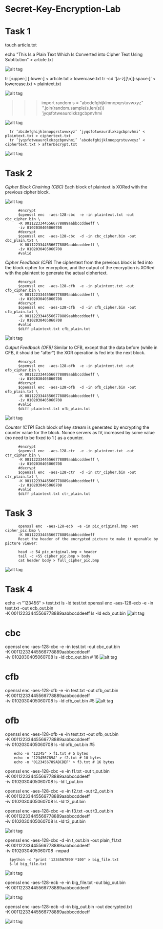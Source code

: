 # Secret-Key-Encryption-Lab
# Task 1

touch article.txt

  echo "This Is a Plain Text Which Is Converted into Cipher Text Using Subtitution" > article.txt

![alt tag](https://github.com/Waleed-gif/Secret-Key-Encryption-Lab/blob/main/task1a.PNG) 

  tr [:upper:] [:lower:] < article.txt > lowercase.txt
  tr -cd ’[a-z][\n][:space:]’ < lowercase.txt > plaintext.txt

![alt tag](https://github.com/Waleed-gif/Secret-Key-Encryption-Lab/blob/main/task1b.PNG) 

  
  >>> import random
  >>> s = "abcdefghijklmnopqrstuvwxyz"
  >>> ''.join(random.sample(s,len(s)))
  'jyqsfotweaurdlxkzgcbpnvhmi  


![alt tag](https://github.com/Waleed-gif/Secret-Key-Encryption-Lab/blob/main/task1c.PNG) 

      tr ’abcdefghijklmnopqrstuvwxyz’ ’jyqsfotweaurdlxkzgcbpnvhmi’ < plaintext.txt > ciphertext.txt
      tr ’jyqsfotweaurdlxkzgcbpnvhmi’ ’abcdefghijklmnopqrstuvwxyz’ < ciphertext.txt > afterDecrypt.txt
  
![alt tag](https://github.com/Waleed-gif/Secret-Key-Encryption-Lab/blob/main/task1d.PNG)


# Task 2
*Cipher Block Chaining (CBC)*
Each block of plaintext is XORed with the previous cipher block.

![alt tag](https://github.com/Waleed-gif/Secret-Key-Encryption-Lab/blob/main/task2a.PNG)

          #encrypt
          $openssl enc  -aes-128-cbc  -e -in plaintext.txt -out cbc_cipher.bin \
          -K 00112233445566778889aabbccddeeff \
          -iv 0102030405060708
          #decrypt
          $openssl enc  -aes-128-cbc  -d -in cbc_cipher.bin -out cbc_plain.txt \
          -K 00112233445566778889aabbccddeeff \
          -iv 0102030405060708
          #valid

*Cipher Feedback (CFB)*
The ciphertext from the previous block is fed into the block cipher for encryption, and the output of the encryption is XORed with the plaintext to generate the actual ciphertext.

          #encrypt
          $openssl enc  -aes-128-cfb  -e -in plaintext.txt -out cfb_cipher.bin \
          -K 00112233445566778889aabbccddeeff \
          -iv 0102030405060708
          #decrypt
          $openssl enc  -aes-128-cfb  -d -in cfb_cipher.bin -out cfb_plain.txt \
          -K 00112233445566778889aabbccddeeff \
          -iv 0102030405060708
          #valid
          $diff plaintext.txt cfb_plain.txt
          
![alt tag](https://github.com/Waleed-gif/Secret-Key-Encryption-Lab/blob/main/task2b.PNG)


*Output Feedback (OFB)*
Similar to CFB, except that the data before (while in CFB, it should be "after") the XOR operation is fed into the next block.

          #encrypt
          $openssl enc  -aes-128-ofb  -e -in plaintext.txt -out ofb_cipher.bin \
          -K 00112233445566778889aabbccddeeff \
          -iv 0102030405060708
          #decrypt
          $openssl enc  -aes-128-ofb  -d -in ofb_cipher.bin -out ofb_plain.txt \
          -K 00112233445566778889aabbccddeeff \
          -iv 0102030405060708
          #valid
          $diff plaintext.txt ofb_plain.txt

![alt tag](https://github.com/Waleed-gif/Secret-Key-Encryption-Lab/blob/main/task2c.PNG)


*Counter (CTR)*
Each block of key stream is generated by encrypting the counter value for the block. Nonce servers as IV, increased by some value (no need to be fixed to 1 ) as a counter.

          #encrypt
          $openssl enc  -aes-128-ctr  -e -in plaintext.txt -out ctr_cipher.bin \
          -K 00112233445566778889aabbccddeeff \
          -iv 0102030405060708
          #decrypt
          $openssl enc  -aes-128-ctr  -d -in ctr_cipher.bin -out ctr_plain.txt \
          -K 00112233445566778889aabbccddeeff \
          -iv 0102030405060708
          #valid
          $diff plaintext.txt ctr_plain.txt
          
# Task 3

          openssl enc  -aes-128-ecb  -e -in pic_original.bmp -out cipher_pic.bmp \
          -K 00112233445566778889aabbccddeeff
          Reset the header of the encrypted picture to make it openable by picture viewer:

          head -c 54 pic_original.bmp > header
          tail -c +55 cipher_pic.bmp > body
          cat header body > full_cipher_pic.bmp

![alt tag](https://github.com/Waleed-gif/Secret-Key-Encryption-Lab/blob/main/task3a.PNG)


# Task 4

echo -n "123456" > test.txt
ls -ld test.txt
openssl enc  -aes-128-ecb  -e -in test.txt -out ecb_out.bin \
-K 00112233445566778889aabbccddeeff
ls -ld ecb_out.bin 
![alt tag](https://github.com/Waleed-gif/Secret-Key-Encryption-Lab/blob/main/task4a.PNG)

# cbc
openssl enc  -aes-128-cbc  -e -in test.txt -out cbc_out.bin \
-K 00112233445566778889aabbccddeeff \
-iv 0102030405060708
ls -ld cbc_out.bin # 16
![alt tag](https://github.com/Waleed-gif/Secret-Key-Encryption-Lab/blob/main/task4b.PNG)          

# cfb
openssl enc  -aes-128-cfb  -e -in test.txt -out cfb_out.bin \
-K 00112233445566778889aabbccddeeff \
-iv 0102030405060708
ls -ld cfb_out.bin #5
![alt tag](https://github.com/Waleed-gif/Secret-Key-Encryption-Lab/blob/main/task4c.PNG)

# ofb
openssl enc  -aes-128-ofb  -e -in test.txt -out ofb_out.bin \
-K 00112233445566778889aabbccddeeff \
-iv 0102030405060708
ls -ld ofb_out.bin #5


        echo -n "12345" > f1.txt # 5 bytes
        echo -n "123456789A" > f2.txt # 10 bytes
        echo -n "0123456789ABCDEF" > f3.txt # 16 bytes


openssl enc  -aes-128-cbc  -e -in f1.txt -out t_out.bin \
-K 00112233445566778889aabbccddeeff \
-iv 0102030405060708
ls -ld t_put.bin


openssl enc  -aes-128-cbc  -e -in f2.txt -out t2_out.bin \
-K 00112233445566778889aabbccddeeff \
-iv 0102030405060708
ls -ld t2_put.bin


openssl enc  -aes-128-cbc  -e -in f3.txt -out t3_out.bin \
-K 00112233445566778889aabbccddeeff \
-iv 0102030405060708
ls -ld t3_put.bin

![alt tag](https://github.com/Waleed-gif/Secret-Key-Encryption-Lab/blob/main/task4d.PNG)

openssl enc  -aes-128-cbc  -d -in t_out.bin -out plain_f1.txt \
-K 00112233445566778889aabbccddeeff \
-iv 0102030405060708 -nopad


      $python -c "print '1234567890'*100" > big_file.txt
      $-ld big_file.txt

![alt tag](https://github.com/Waleed-gif/Secret-Key-Encryption-Lab/blob/main/task4e.PNG)

openssl enc  -aes-128-ecb  -e -in big_file.txt -out big_out.bin \
-K 00112233445566778889aabbccddeeff 

![alt tag](https://github.com/Waleed-gif/Secret-Key-Encryption-Lab/blob/main/task4f.PNG)

openssl enc  -aes-128-ecb  -d -in big_out.bin -out decrypted.txt \
-K 00112233445566778889aabbccddeeff 

![alt tag](https://github.com/Waleed-gif/Secret-Key-Encryption-Lab/blob/main/task5a.PNG)
